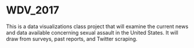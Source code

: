 # WDV_2017
This is a data visualizations class project that will examine the current news and data available concerning sexual assault in the United States.  It will draw from surveys, past reports, and Twitter scraping.
